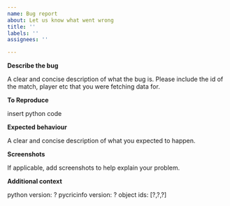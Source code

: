 ```yaml
---
name: Bug report
about: Let us know what went wrong
title: ''
labels: ''
assignees: ''

---
```


**Describe the bug**

A clear and concise description of what the bug is. Please include the id of the match, player etc that you were fetching data for. 

**To Reproduce**

insert python code

**Expected behaviour**

A clear and concise description of what you expected to happen.

**Screenshots**

If applicable, add screenshots to help explain your problem.

**Additional context**

python version: ? 
pycricinfo version: ?
object ids: [?,?,?]
